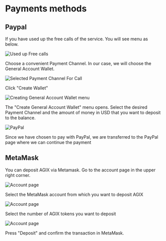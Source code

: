 # Payments methods
## Paypal
If you have used up the free calls of the service. You will see menu as below.

![Used up Free calls](/assets/images/products/AIMarketplace/Marketplace/UsedUpFreeCalls.webp)

Choose a convenient Payment Channel. In our case, we will choose the General Account Wallet.

![Selected Payment Channel For Call](/assets/images/products/AIMarketplace/Marketplace/SelectedPaymentChannelForCall.webp)

Click "Create Wallet"

![Creating General Account Wallet menu](/assets/images/products/AIMarketplace/Marketplace/CreatingGeneralAccountWallet.webp)

The "Create General Account Wallet" menu opens. Select the desired Payment Channel and the amount of money in USD that you want to deposit to the balance.


![PayPal](/assets/images/products/AIMarketplace/Marketplace/PayPalPage.webp)

Since we have chosen to pay with PayPal, we are transferred to the PayPal page where we can continue the payment

## MetaMask

You can deposit AGIX via Metamask. Go to the account page in the upper right corner.

![Account page](/assets/images/products/AIMarketplace/Marketplace/AccountPageRedirect.webp)

Select the MetaMask account from which you want to deposit AGIX

![Account page](/assets/images/products/AIMarketplace/Marketplace/DepositSelectMetamsk.webp)

Select the number of AGIX tokens you want to deposit

![Account page](/assets/images/products/AIMarketplace/Marketplace/DepositEnterAmountOfAGIX.webp)

Press "Deposit" and confirm the transaction in MetaMask.